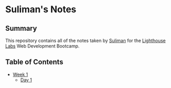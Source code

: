 # Suliman's Notes 
## Summary

This repository contains all of the notes taken by [Suliman](https://github.com/hydrajin) for the [Lighthouse Labs](https://lighthouselabs.ca) Web Development Bootcamp. 



## Table of Contents
* [Week 1](/Week_1)
  * [Day 1](/Week_1/Day_1)  